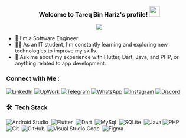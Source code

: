 
<h3 align="center">
  Welcome to Tareq Bin Hariz's profile!
  <img src="https://media.giphy.com/media/hvRJCLFzcasrR4ia7z/giphy.gif" width="28">
</h3>

<!-- Typing SVG by DenverCoder1 - https://github.com/DenverCoder1/readme-typing-svg -->
<p align="center">
  <a href="https://github.com/DenverCoder1/readme-typing-svg"><img src="https://readme-typing-svg.herokuapp.com/?lines=Full-Stack%20Mobile%20Developer;Always%20learning%20new%20things&font=Fira%20Code&center=true&width=440&height=45&color=f75c7e&vCenter=true&size=22"></a>
</p> 

- 🏢 I'm a Software Engineer
- 👨‍💻 As an IT student, I'm constantly learning and exploring new technologies to improve my skills.
- 💬 Ask me about my experience with Flutter, Dart, Java, and PHP, or anything related to app development.


### Connect with Me :

  [![LinkedIn](https://img.shields.io/badge/LinkedIn-0077B5?style=for-the-badge&logo=linkedin&logoColor=white)](https://linkedin.com/in/tareq-bin-hariz-0202092b0)
  [![UpWork](https://img.shields.io/badge/UpWork-14a800?style=for-the-badge&logo=upwork&logoColor=white)](https://www.upwork.com/freelancers/~01b01f84f604897150)
  [![Telegram](https://img.shields.io/badge/Telegram-30a3e6?style=for-the-badge&logo=telegram&logoColor=white)](https://t.me/@AssassinX10Pro)
  [![WhatsApp](https://img.shields.io/badge/WhatsApp-25D366?style=for-the-badge&logo=whatsapp&logoColor=white)](https://wa.me/735696794)
  [![Instagram](https://img.shields.io/badge/-Instagram-%23E4405F?style=for-the-badge&logo=instagram&logoColor=white)](https://www.instagram.com/assassinx10pro/)
  [![Discord](https://img.shields.io/badge/Discord-7289DA?style=for-the-badge&logo=discord&logoColor=white)](https://discordapp.com/channels/@me/assassinx10pro/)

### 🛠 &nbsp;Tech Stack
![Android Studio](https://img.shields.io/badge/-AndroidStudio-05122A?style=flat&logo=AndroidStudio)&nbsp;
![Flutter](https://img.shields.io/badge/-Flutter-05122A?style=flat&logo=Flutter&logoColor=007ACC)&nbsp;
![Dart](https://img.shields.io/badge/-Dart-05122A?style=flat&logo=Dart&logoColor=007ACC)&nbsp;
![MySql](https://img.shields.io/badge/-MySql-05122A?style=flat&logo=MySQL&logoColor=1572B6)&nbsp;
![SQLite](https://img.shields.io/badge/-SQLite-05122A?style=flat&logo=sqlite&logoColor=07405E)&nbsp;
![Java](https://img.shields.io/badge/-Java-05122A?style=flat&logo=openjdk&logoColor=f89917)
![PHP](https://img.shields.io/badge/-PHP-05122A?style=flat&logo=PHP&logoColor=556096)&nbsp;
![Git](https://img.shields.io/badge/-Git-05122A?style=flat&logo=git)&nbsp;
![GitHub](https://img.shields.io/badge/-GitHub-05122A?style=flat&logo=github)&nbsp;
![Visual Studio Code](https://img.shields.io/badge/-Visual%20Studio%20Code-05122A?style=flat&logo=visual-studio-code&logoColor=007ACC)&nbsp;
![Figma](https://img.shields.io/badge/-Figma-05122A?style=flat&logo=figma&logoColor=figma)&nbsp;

